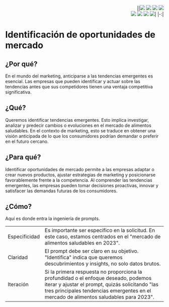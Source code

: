 <div align=right>

||[![](https://img.shields.io/badge/-Inicio-FFF?style=flat&logo=Emlakjet&logoColor=black)](/README.md) [![](https://img.shields.io/badge/-Introducción-FFF?style=flat&logo=abbrobotstudio&logoColor=black)](/documentos/intro.md) [![](https://img.shields.io/badge/-Modelos_de_lenguaje-FFF?style=flat&logo=LiveChat&logoColor=black)](/documentos/LLMs.md) [![](https://img.shields.io/badge/-Panorámica-FFF?style=flat&logo=openstreetmap&logoColor=black)](/documentos/panoramica.md)<br>  [![](https://img.shields.io/badge/-Prompts-FFF?style=flat&logo=Proton&logoColor=black)](/documentos/prompts/README.md) [![](https://img.shields.io/badge/-Ing,_de_prompts-FFF?style=flat&logo=googleearthengine&logoColor=black)](/documentos/ingenieriaDePrompts/README.md) [![](https://img.shields.io/badge/-Patrones-FFF?style=flat&logo=textpattern&logoColor=black)](/documentos/ingenieriaDePrompts/patrones/README.md) [![](https://img.shields.io/badge/-Casos_de_uso-FFF?style=flat&logo=gitbook&logoColor=black)](/documentos/casosDeUso/README.md)|
|-:|

</div>

# Identificación de oportunidades de mercado

## ¿Por qué?

En el mundo del marketing, anticiparse a las tendencias emergentes es esencial. Las empresas que pueden identificar y actuar sobre las tendencias antes que sus competidores tienen una ventaja competitiva significativa.

## ¿Qué?

Queremos identificar tendencias emergentes. Esto implica investigar, analizar y predecir cambios o evoluciones en el mercado de alimentos saludables.
En el contexto de marketing, esto se traduce en obtener una visión anticipada de lo que los consumidores podrían demandar o preferir en el futuro cercano.

## ¿Para qué?

Identificar oportunidades de mercado permite a las empresas adaptar o crear nuevos productos, ajustar estrategias de marketing y posicionarse favorablemente frente a la competencia.
Al comprender las tendencias emergentes, las empresas pueden tomar decisiones proactivas, innovar y satisfacer las demandas futuras de los consumidores.

## ¿Cómo?

Aquí es donde entra la ingeniería de prompts.

|||
|-|-|
Especificidad|Es importante ser específico en la solicitud. En este caso, estamos centrados en el "mercado de alimentos saludables en 2023".
Claridad|El prompt debe ser claro en su objetivo. "Identifica" indica que queremos descubrimientos y insights, no solo datos brutos.
Iteración|Si la primera respuesta no proporciona la profundidad o el enfoque deseado, podemos iterar y ajustar el prompt, quizás solicitando "las tres principales tendencias emergentes en el mercado de alimentos saludables para 2023".

